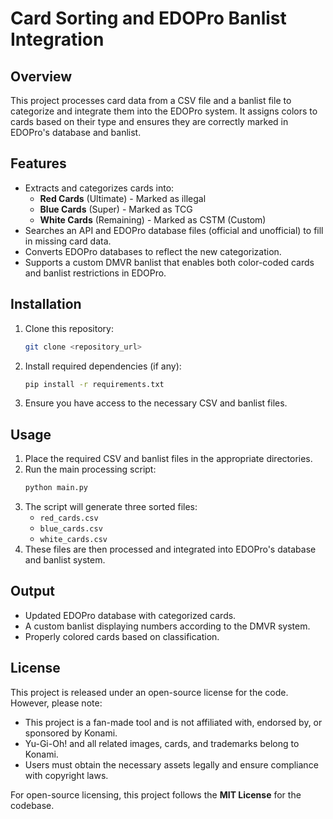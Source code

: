 # Card Sorting and EDOPro Banlist Integration

## Overview
This project processes card data from a CSV file and a banlist file to categorize and integrate them into the EDOPro system. It assigns colors to cards based on their type and ensures they are correctly marked in EDOPro's database and banlist.

## Features
- Extracts and categorizes cards into:
  - **Red Cards** (Ultimate) - Marked as illegal
  - **Blue Cards** (Super) - Marked as TCG
  - **White Cards** (Remaining) - Marked as CSTM (Custom)
- Searches an API and EDOPro database files (official and unofficial) to fill in missing card data.
- Converts EDOPro databases to reflect the new categorization.
- Supports a custom DMVR banlist that enables both color-coded cards and banlist restrictions in EDOPro.

## Installation
1. Clone this repository:
   ```sh
   git clone <repository_url>
   ```
2. Install required dependencies (if any):
   ```sh
   pip install -r requirements.txt
   ```
3. Ensure you have access to the necessary CSV and banlist files.

## Usage
1. Place the required CSV and banlist files in the appropriate directories.
2. Run the main processing script:
   ```sh
   python main.py
   ```
3. The script will generate three sorted files:
   - `red_cards.csv`
   - `blue_cards.csv`
   - `white_cards.csv`
4. These files are then processed and integrated into EDOPro's database and banlist system.

## Output
- Updated EDOPro database with categorized cards.
- A custom banlist displaying numbers according to the DMVR system.
- Properly colored cards based on classification.

## License
This project is released under an open-source license for the code. However, please note:
- This project is a fan-made tool and is not affiliated with, endorsed by, or sponsored by Konami.
- Yu-Gi-Oh! and all related images, cards, and trademarks belong to Konami.
- Users must obtain the necessary assets legally and ensure compliance with copyright laws.

For open-source licensing, this project follows the **MIT License** for the codebase.

